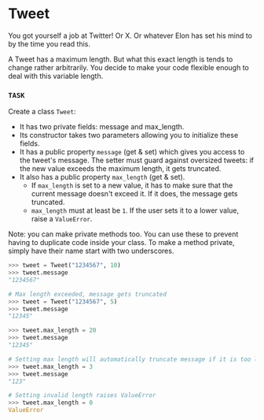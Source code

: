 # Tweet

You got yourself a job at Twitter!
Or X.
Or whatever Elon has set his mind to by the time you read this.

A Tweet has a maximum length.
But what this exact length is tends to change rather arbitrarily.
You decide to make your code flexible enough to deal with this variable length.

### `TASK`
Create a class `Tweet`:

* It has two private fields: message and max_length.
* Its constructor takes two parameters allowing you to initialize these fields.
* It has a public property `message` (get &amp; set) which gives you access to the tweet's message.
  The setter must guard against oversized tweets: if the new value exceeds the maximum length, it gets truncated.
* It also has a public property `max_length` (get &amp; set).
  * If `max_length` is set to a new value, it has to make sure that the current message doesn't exceed it.
    If it does, the message gets truncated.
  * `max_length` must at least be `1`.
    If the user sets it to a lower value, raise a `ValueError`.

Note: you can make private methods too.
You can use these to prevent having to duplicate code inside your class.
To make a method private, simply have their name start with two underscores.

```python
>>> tweet = Tweet("1234567", 10)
>>> tweet.message
"1234567"

# Max length exceeded, message gets truncated
>>> tweet = Tweet("1234567", 5)
>>> tweet.message
"12345"

>>> tweet.max_length = 20
>>> tweet.message
"12345"

# Setting max length will automatically truncate message if it is too long
>>> tweet.max_length = 3
>>> tweet.message
"123"

# Setting invalid length raises ValueError
>>> tweet.max_length = 0
ValueError
```


